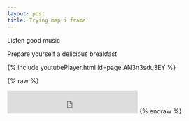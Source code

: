 ```yaml
---
layout: post
title: Trying map i frame
---
```


Listen good music 

Prepare yourself a delicious breakfast

{% include youtubePlayer.html id=page.AN3n3sdu3EY %}

{% raw %}
<iframe frameborder="no" border="0" marginwidth="0" marginheight="0" width=298 height=52 src="http://music.163.com/outchain/player?type=2&id=29750802&auto=0&height=32"></iframe>
{% endraw %}
